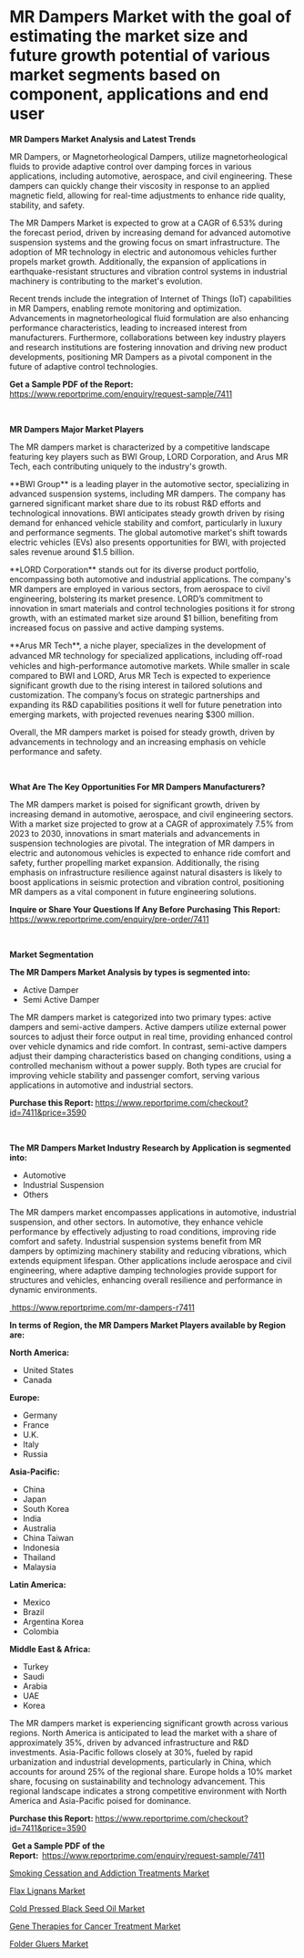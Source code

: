 <p><h1>MR Dampers Market with the goal of estimating the market size and future growth potential of various market segments based on component, applications and end user</h1></p><p><strong>MR Dampers Market Analysis and Latest Trends</strong></p>
<p><p>MR Dampers, or Magnetorheological Dampers, utilize magnetorheological fluids to provide adaptive control over damping forces in various applications, including automotive, aerospace, and civil engineering. These dampers can quickly change their viscosity in response to an applied magnetic field, allowing for real-time adjustments to enhance ride quality, stability, and safety.</p><p>The MR Dampers Market is expected to grow at a CAGR of 6.53% during the forecast period, driven by increasing demand for advanced automotive suspension systems and the growing focus on smart infrastructure. The adoption of MR technology in electric and autonomous vehicles further propels market growth. Additionally, the expansion of applications in earthquake-resistant structures and vibration control systems in industrial machinery is contributing to the market's evolution.</p><p>Recent trends include the integration of Internet of Things (IoT) capabilities in MR Dampers, enabling remote monitoring and optimization. Advancements in magnetorheological fluid formulation are also enhancing performance characteristics, leading to increased interest from manufacturers. Furthermore, collaborations between key industry players and research institutions are fostering innovation and driving new product developments, positioning MR Dampers as a pivotal component in the future of adaptive control technologies.</p></p>
<p><strong>Get a Sample PDF of the Report:&nbsp;</strong> <a href="https://www.reportprime.com/enquiry/request-sample/7411?utm_campaign=34&utm_medium=2&utm_source=Github&utm_content=ia&utm_term=25112024&utm_id=mr-dampers">https://www.reportprime.com/enquiry/request-sample/7411</a></p>
<p>&nbsp;</p>
<p><strong>MR Dampers Major Market Players</strong></p>
<p><p>The MR dampers market is characterized by a competitive landscape featuring key players such as BWI Group, LORD Corporation, and Arus MR Tech, each contributing uniquely to the industry's growth.</p><p>**BWI Group** is a leading player in the automotive sector, specializing in advanced suspension systems, including MR dampers. The company has garnered significant market share due to its robust R&D efforts and technological innovations. BWI anticipates steady growth driven by rising demand for enhanced vehicle stability and comfort, particularly in luxury and performance segments. The global automotive market's shift towards electric vehicles (EVs) also presents opportunities for BWI, with projected sales revenue around $1.5 billion.</p><p>**LORD Corporation** stands out for its diverse product portfolio, encompassing both automotive and industrial applications. The company's MR dampers are employed in various sectors, from aerospace to civil engineering, bolstering its market presence. LORD’s commitment to innovation in smart materials and control technologies positions it for strong growth, with an estimated market size around $1 billion, benefiting from increased focus on passive and active damping systems.</p><p>**Arus MR Tech**, a niche player, specializes in the development of advanced MR technology for specialized applications, including oﬀ-road vehicles and high-performance automotive markets. While smaller in scale compared to BWI and LORD, Arus MR Tech is expected to experience significant growth due to the rising interest in tailored solutions and customization. The company’s focus on strategic partnerships and expanding its R&D capabilities positions it well for future penetration into emerging markets, with projected revenues nearing $300 million.</p><p>Overall, the MR dampers market is poised for steady growth, driven by advancements in technology and an increasing emphasis on vehicle performance and safety.</p></p>
<p>&nbsp;</p>
<p><strong>What Are The Key Opportunities For MR Dampers Manufacturers?</strong></p>
<p><p>The MR dampers market is poised for significant growth, driven by increasing demand in automotive, aerospace, and civil engineering sectors. With a market size projected to grow at a CAGR of approximately 7.5% from 2023 to 2030, innovations in smart materials and advancements in suspension technologies are pivotal. The integration of MR dampers in electric and autonomous vehicles is expected to enhance ride comfort and safety, further propelling market expansion. Additionally, the rising emphasis on infrastructure resilience against natural disasters is likely to boost applications in seismic protection and vibration control, positioning MR dampers as a vital component in future engineering solutions.</p></p>
<p><strong>Inquire or Share Your Questions If Any Before Purchasing This Report:</strong> <a href="https://www.reportprime.com/enquiry/pre-order/7411?utm_campaign=34&utm_medium=2&utm_source=Github&utm_content=ia&utm_term=25112024&utm_id=mr-dampers">https://www.reportprime.com/enquiry/pre-order/7411</a></p>
<p>&nbsp;</p>
<p><strong>Market Segmentation</strong></p>
<p><strong>The MR Dampers Market Analysis by types is segmented into:</strong></p>
<p><ul><li>Active Damper</li><li>Semi Active Damper</li></ul></p>
<p><p>The MR dampers market is categorized into two primary types: active dampers and semi-active dampers. Active dampers utilize external power sources to adjust their force output in real time, providing enhanced control over vehicle dynamics and ride comfort. In contrast, semi-active dampers adjust their damping characteristics based on changing conditions, using a controlled mechanism without a power supply. Both types are crucial for improving vehicle stability and passenger comfort, serving various applications in automotive and industrial sectors.</p></p>
<p><strong>Purchase this Report:&nbsp;</strong><a href="https://www.reportprime.com/checkout?id=7411&price=3590&utm_campaign=34&utm_medium=2&utm_source=Github&utm_content=ia&utm_term=25112024&utm_id=mr-dampers">https://www.reportprime.com/checkout?id=7411&price=3590</a></p>
<p>&nbsp;</p>
<p><strong>The MR Dampers Market Industry Research by Application is segmented into:</strong></p>
<p><ul><li>Automotive</li><li>Industrial Suspension</li><li>Others</li></ul></p>
<p><p>The MR dampers market encompasses applications in automotive, industrial suspension, and other sectors. In automotive, they enhance vehicle performance by effectively adjusting to road conditions, improving ride comfort and safety. Industrial suspension systems benefit from MR dampers by optimizing machinery stability and reducing vibrations, which extends equipment lifespan. Other applications include aerospace and civil engineering, where adaptive damping technologies provide support for structures and vehicles, enhancing overall resilience and performance in dynamic environments.</p></p>
<p><a href="https://www.reportprime.com/mr-dampers-r7411?utm_campaign=34&utm_medium=2&utm_source=Github&utm_content=ia&utm_term=25112024&utm_id=mr-dampers">&nbsp;https://www.reportprime.com/mr-dampers-r7411</a></p>
<p><strong>In terms of Region, the MR Dampers Market Players available by Region are:</strong></p>
<p>
    <p> <strong> North America: </strong>
        <ul>
            <li>United States</li>
            <li>Canada</li>
        </ul>
        </p> 
    <p> <strong> Europe: </strong>
        <ul>
            <li>Germany</li>
            <li>France</li>
            <li>U.K.</li>
            <li>Italy</li>
            <li>Russia</li>
        </ul>
        </p> 
    <p> <strong> Asia-Pacific: </strong>
        <ul>
            <li>China</li>
            <li>Japan</li>
            <li>South Korea</li>
            <li>India</li>
            <li>Australia</li>
            <li>China Taiwan</li>
            <li>Indonesia</li>
            <li>Thailand</li>
            <li>Malaysia</li>
        </ul>
        </p> 
    <p> <strong> Latin America: </strong>
        <ul>
            <li>Mexico</li>
            <li>Brazil</li>
            <li>Argentina Korea</li>
            <li>Colombia</li>
        </ul>
        </p> 
    <p> <strong> Middle East & Africa: </strong>
        <ul>
            <li>Turkey</li>
            <li>Saudi</li>
            <li>Arabia</li>
            <li>UAE</li>
            <li>Korea</li>
        </ul>
    </p>
    </p>
<p><p>The MR dampers market is experiencing significant growth across various regions. North America is anticipated to lead the market with a share of approximately 35%, driven by advanced infrastructure and R&D investments. Asia-Pacific follows closely at 30%, fueled by rapid urbanization and industrial developments, particularly in China, which accounts for around 25% of the regional share. Europe holds a 10% market share, focusing on sustainability and technology advancement. This regional landscape indicates a strong competitive environment with North America and Asia-Pacific poised for dominance.</p></p>
<p><strong>Purchase this Report: </strong><a href="https://www.reportprime.com/checkout?id=7411&price=3590&utm_campaign=34&utm_medium=2&utm_source=Github&utm_content=ia&utm_term=25112024&utm_id=mr-dampers">https://www.reportprime.com/checkout?id=7411&price=3590</a></p>
<p>&nbsp;<strong>Get a Sample PDF of the Report:&nbsp;&nbsp;</strong><a href="https://www.reportprime.com/enquiry/request-sample/7411?utm_campaign=34&utm_medium=2&utm_source=Github&utm_content=ia&utm_term=25112024&utm_id=mr-dampers">https://www.reportprime.com/enquiry/request-sample/7411</a></p>
<p><strong></strong></p>
<p><p><a href="https://issuu.com/reportprime-2/docs/smoking-cessation-and-addiction-tre_55ba836da52722?utm_campaign=34&utm_medium=2&utm_source=Github&utm_content=ia&utm_term=25112024&utm_id=mr-dampers">Smoking Cessation and Addiction Treatments Market</a></p><p><a href="https://www.linkedin.com/pulse/flax-lignans-market-share-analysis-growth-trends-forecasts-gaeee?utm_campaign=34&utm_medium=2&utm_source=Github&utm_content=ia&utm_term=25112024&utm_id=mr-dampers">Flax Lignans Market</a></p><p><a href="https://www.linkedin.com/pulse/strategic-market-insights-global-cold-pressed-black-seed-kfmge?utm_campaign=34&utm_medium=2&utm_source=Github&utm_content=ia&utm_term=25112024&utm_id=mr-dampers">Cold Pressed Black Seed Oil Market</a></p><p><a href="https://issuu.com/reportprime-2/docs/gene-therapies-for-cancer-treatment_db1280aaa89a3b?utm_campaign=34&utm_medium=2&utm_source=Github&utm_content=ia&utm_term=25112024&utm_id=mr-dampers">Gene Therapies for Cancer Treatment Market</a></p><p><a href="https://github.com/guneycigdem35/Market-Research-Report-List-5/blob/main/folder-gluers-market.md?utm_campaign=34&utm_medium=2&utm_source=Github&utm_content=ia&utm_term=25112024&utm_id=mr-dampers">Folder Gluers Market</a></p></p>